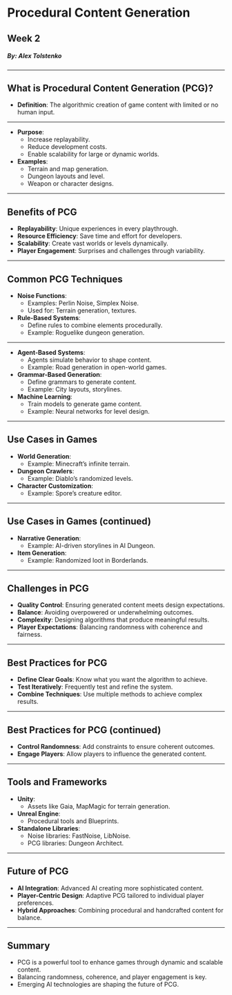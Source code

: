 # Procedural Content Generation

## Week 2

##### By: Alex Tolstenko

---

## What is Procedural Content Generation (PCG)?

- **Definition**: The algorithmic creation of game content with limited or no human input.

---

- **Purpose**:
    - Increase replayability.
    - Reduce development costs.
    - Enable scalability for large or dynamic worlds.
- **Examples**:
    - Terrain and map generation.
    - Dungeon layouts and level.
    - Weapon or character designs.

---

## Benefits of PCG

- **Replayability**: Unique experiences in every playthrough.
- **Resource Efficiency**: Save time and effort for developers.
- **Scalability**: Create vast worlds or levels dynamically.
- **Player Engagement**: Surprises and challenges through variability.

---

## Common PCG Techniques

- **Noise Functions**:
    - Examples: Perlin Noise, Simplex Noise.
    - Used for: Terrain generation, textures.
- **Rule-Based Systems**:
    - Define rules to combine elements procedurally.
    - Example: Roguelike dungeon generation.

---

- **Agent-Based Systems**:
    - Agents simulate behavior to shape content.
    - Example: Road generation in open-world games.
- **Grammar-Based Generation**:
    - Define grammars to generate content.
    - Example: City layouts, storylines.
- **Machine Learning**:
    - Train models to generate game content.
    - Example: Neural networks for level design.

---

## Use Cases in Games

- **World Generation**:
    - Example: Minecraft’s infinite terrain.
- **Dungeon Crawlers**:
    - Example: Diablo’s randomized levels.
- **Character Customization**:
    - Example: Spore’s creature editor.

---

## Use Cases in Games (continued)

- **Narrative Generation**:
    - Example: AI-driven storylines in AI Dungeon.
- **Item Generation**:
    - Example: Randomized loot in Borderlands.

---

## Challenges in PCG

- **Quality Control**: Ensuring generated content meets design expectations.
- **Balance**: Avoiding overpowered or underwhelming outcomes.
- **Complexity**: Designing algorithms that produce meaningful results.
- **Player Expectations**: Balancing randomness with coherence and fairness.

---

## Best Practices for PCG

- **Define Clear Goals**: Know what you want the algorithm to achieve.
- **Test Iteratively**: Frequently test and refine the system.
- **Combine Techniques**: Use multiple methods to achieve complex results.

---

## Best Practices for PCG (continued)

- **Control Randomness**: Add constraints to ensure coherent outcomes.
- **Engage Players**: Allow players to influence the generated content.

---

## Tools and Frameworks

- **Unity**:
    - Assets like Gaia, MapMagic for terrain generation.
- **Unreal Engine**:
    - Procedural tools and Blueprints.
- **Standalone Libraries**:
    - Noise libraries: FastNoise, LibNoise.
    - PCG libraries: Dungeon Architect.

---

## Future of PCG

- **AI Integration**: Advanced AI creating more sophisticated content.
- **Player-Centric Design**: Adaptive PCG tailored to individual player preferences.
- **Hybrid Approaches**: Combining procedural and handcrafted content for balance.

---

## Summary

- PCG is a powerful tool to enhance games through dynamic and scalable content.
- Balancing randomness, coherence, and player engagement is key.
- Emerging AI technologies are shaping the future of PCG.
